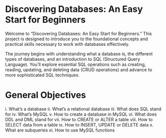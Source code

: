 # Discovering Databases: An Easy Start for Beginners
Welcome to “Discovering Databases: An Easy Start for Beginners.” This project is designed to introduce you to the foundational concepts and practical skills necessary to work with databases effectively.

The journey begins with understanding what a database is, the different types of databases, and an introduction to SQL (Structured Query Language). You’ll explore essential SQL operations such as creating, reading, updating, and deleting data (CRUD operations) and advance to more sophisticated SQL techniques.

# General Objectives
i.      What’s a database
ii.     What’s a relational database
iii.    What does SQL stand for
iv.     What’s MySQL
v.      How to create a database in MySQL
vi.     What does DDL and DML stand for
vii.    How to CREATE or ALTER a table
viii.   How to SELECT data from a table
ix.     How to INSERT, UPDATE or DELETE data
x.      What are subqueries
xi.     How to use MySQL functions